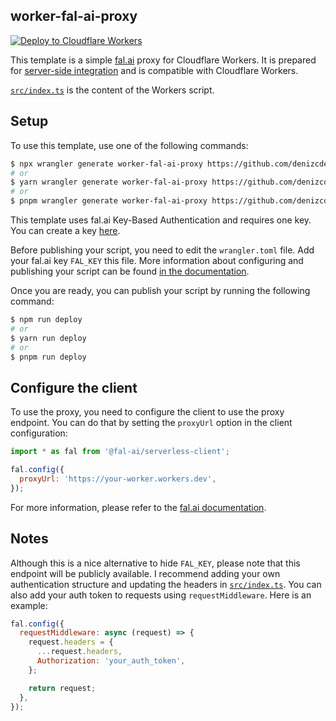 ## worker-fal-ai-proxy

[![Deploy to Cloudflare Workers](https://deploy.workers.cloudflare.com/button)](https://deploy.workers.cloudflare.com/?url=https://github.com/denizcdemirci/worker-fal-ai-proxy)

This template is a simple [fal.ai](https://fal.ai) proxy for Cloudflare Workers. It is prepared for [server-side integration](https://fal.ai/docs/model-endpoints/server-side) and is compatible with Cloudflare Workers.

[`src/index.ts`](https://github.com/denizcdemirci/worker-fal-ai-proxy/blob/main/src/index.ts) is the content of the Workers script.

## Setup

To use this template, use one of the following commands:

```sh
$ npx wrangler generate worker-fal-ai-proxy https://github.com/denizcdemirci/worker-fal-ai-proxy
# or
$ yarn wrangler generate worker-fal-ai-proxy https://github.com/denizcdemirci/worker-fal-ai-proxy
# or
$ pnpm wrangler generate worker-fal-ai-proxy https://github.com/denizcdemirci/worker-fal-ai-proxy
```

This template uses fal.ai Key-Based Authentication and requires one key. You can create a key [here](https://fal.ai/dashboard/keys).

Before publishing your script, you need to edit the `wrangler.toml` file. Add your fal.ai key `FAL_KEY` this file. More information about configuring and publishing your script can be found [in the documentation](https://developers.cloudflare.com/workers/get-started/guide/).

Once you are ready, you can publish your script by running the following command:

```sh
$ npm run deploy
# or
$ yarn run deploy
# or
$ pnpm run deploy
```

## Configure the client

To use the proxy, you need to configure the client to use the proxy endpoint. You can do that by setting the `proxyUrl` option in the client configuration:

```js
import * as fal from '@fal-ai/serverless-client';

fal.config({
  proxyUrl: 'https://your-worker.workers.dev',
});
```

For more information, please refer to the [fal.ai documentation](https://fal.ai/docs).

## Notes

Although this is a nice alternative to hide `FAL_KEY`, please note that this endpoint will be publicly available. I recommend adding your own authentication structure and updating the headers in [`src/index.ts`](https://github.com/denizcdemirci/worker-fal-ai-proxy/blob/main/src/index.ts). You can also add your auth token to requests using `requestMiddleware`. Here is an example:

```js
fal.config({
  requestMiddleware: async (request) => {
    request.headers = {
      ...request.headers,
      Authorization: 'your_auth_token',
    };

    return request;
  },
});
```
